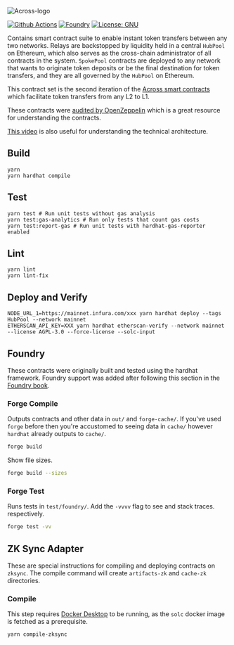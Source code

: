 ![Across-logo](https://raw.githubusercontent.com/across-protocol/frontend-v2/master/src/assets/across-logo-v2.svg)

[![Github Actions][gha-badge]][gha] [![Foundry][foundry-badge]][foundry]
[![License: GNU][license-badge]][license]

[gha]: https://github.com/PaulRBerg/foundry-template/actions
[gha-badge]: https://github.com/PaulRBerg/foundry-template/actions/workflows/ci.yml/badge.svg
[foundry]: https://getfoundry.sh/
[foundry-badge]: https://img.shields.io/badge/Built%20with-Foundry-FFDB1C.svg
[license]: https://opensource.org/licenses/GNU
[license-badge]: https://img.shields.io/badge/License-GNU-blue.svg

Contains smart contract suite to enable instant token transfers between any two networks. Relays are backstopped by
liquidity held in a central `HubPool` on Ethereum, which also serves as the cross-chain administrator of all contracts in the
system. `SpokePool` contracts are deployed to any network that wants to originate token deposits or be the final
destination for token transfers, and they are all governed by the `HubPool` on Ethereum.

This contract set is the second iteration of the [Across smart contracts](https://github.com/across-protocol/across-smart-contracts)
which facilitate token transfers from any L2 to L1.

These contracts were [audited by OpenZeppelin](https://blog.openzeppelin.com/uma-across-v2-audit/) which is a great resource for understanding the contracts.

[This video](https://www.youtube.com/watch?v=iuxf6Crv8MI) is also useful for understanding the technical architecture.

## Build

```shell
yarn
yarn hardhat compile
```

## Test

```shell
yarn test # Run unit tests without gas analysis
yarn test:gas-analytics # Run only tests that count gas costs
yarn test:report-gas # Run unit tests with hardhat-gas-reporter enabled
```

## Lint

```shell
yarn lint
yarn lint-fix
```

## Deploy and Verify

```shell
NODE_URL_1=https://mainnet.infura.com/xxx yarn hardhat deploy --tags HubPool --network mainnet
ETHERSCAN_API_KEY=XXX yarn hardhat etherscan-verify --network mainnet --license AGPL-3.0 --force-license --solc-input
```

## Foundry

These contracts were originally built and tested using the hardhat framework. Foundry support was added after following
this section in the [Foundry book](https://book.getfoundry.sh/config/hardhat?highlight=hardhat#use-foundry-in-an-existing-hardhat-project).

### Forge Compile

Outputs contracts and other data in `out/` and `forge-cache/`. If you've used `forge` before then you're
accustomed to seeing data in `cache/` however `hardhat` already outputs to `cache/`.

```sh
forge build
```

Show file sizes.

```sh
forge build --sizes
```

### Forge Test

Runs tests in `test/foundry/`. Add the `-vvvv` flag to see and stack traces.
respectively.

```sh
forge test -vv
```

## ZK Sync Adapter

These are special instructions for compiling and deploying contracts on `zksync`. The compile command will create `artifacts-zk` and `cache-zk` directories.

### Compile

This step requires [Docker Desktop](https://www.docker.com/products/docker-desktop/) to be running, as the `solc` docker image is fetched as a prerequisite.

`yarn compile-zksync`
